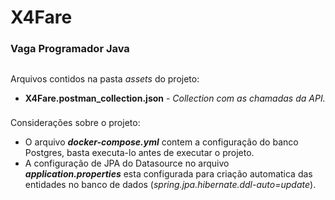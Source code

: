 # X4Fare

### Vaga Programador Java
##

Arquivos contidos na pasta _assets_ do projeto:

* **X4Fare.postman_collection.json** - _Collection com as chamadas da API._

###
Considerações sobre o projeto:

* O arquivo _**docker-compose.yml**_ contem a configuração do banco Postgres, basta executa-lo antes de executar o projeto.
* A configuração de JPA do Datasource no arquivo _**application.properties**_ esta configurada para criação automatica das entidades no banco de dados (_spring.jpa.hibernate.ddl-auto=update_).

